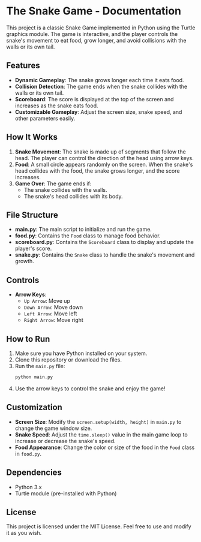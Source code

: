 # The Snake Game - Documentation

This project is a classic Snake Game implemented in Python using the Turtle graphics module. The game is interactive, and the player controls the snake's movement to eat food, grow longer, and avoid collisions with the walls or its own tail.

## Features

- **Dynamic Gameplay**: The snake grows longer each time it eats food.
- **Collision Detection**: The game ends when the snake collides with the walls or its own tail.
- **Scoreboard**: The score is displayed at the top of the screen and increases as the snake eats food.
- **Customizable Gameplay**: Adjust the screen size, snake speed, and other parameters easily.

## How It Works

1. **Snake Movement**: The snake is made up of segments that follow the head. The player can control the direction of the head using arrow keys.
2. **Food**: A small circle appears randomly on the screen. When the snake's head collides with the food, the snake grows longer, and the score increases.
3. **Game Over**: The game ends if:
   - The snake collides with the walls.
   - The snake's head collides with its body.

## File Structure

- **main.py**: The main script to initialize and run the game.
- **food.py**: Contains the `Food` class to manage food behavior.
- **scoreboard.py**: Contains the `Scoreboard` class to display and update the player's score.
- **snake.py**: Contains the `Snake` class to handle the snake's movement and growth.

## Controls

- **Arrow Keys**:
  - `Up Arrow`: Move up
  - `Down Arrow`: Move down
  - `Left Arrow`: Move left
  - `Right Arrow`: Move right

## How to Run

1. Make sure you have Python installed on your system.
2. Clone this repository or download the files.
3. Run the `main.py` file:
   ```bash
   python main.py
   ```
4. Use the arrow keys to control the snake and enjoy the game!

## Customization

- **Screen Size**: Modify the `screen.setup(width, height)` in `main.py` to change the game window size.
- **Snake Speed**: Adjust the `time.sleep()` value in the main game loop to increase or decrease the snake's speed.
- **Food Appearance**: Change the color or size of the food in the `Food` class in `food.py`.

## Dependencies

- Python 3.x
- Turtle module (pre-installed with Python)

## License

This project is licensed under the MIT License. Feel free to use and modify it as you wish.


